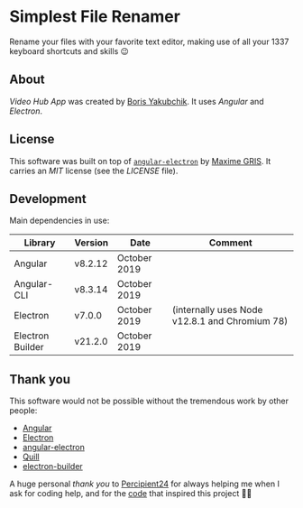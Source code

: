 # Simplest File Renamer

Rename your files with your favorite text editor, making use of all your 1337 keyboard shortcuts and skills 😉

## About

*Video Hub App* was created by [Boris Yakubchik](https://videohubapp.com/about.html). It uses _Angular_ and _Electron_.

## License

This software was built on top of [`angular-electron`](https://github.com/maximegris/angular-electron) by [Maxime GRIS](https://github.com/maximegris). It carries an _MIT_ license (see the _LICENSE_ file).

## Development

Main dependencies in use:

| Library     | Version  | Date         | Comment |
| ----------- | -------- | -----------  | ------- |
| Angular     | v8.2.12  | October 2019 |         |
| Angular-CLI | v8.3.14  | October 2019 |         |
| Electron    | v7.0.0   | October 2019 | (internally uses Node v12.8.1 and Chromium 78) |
| Electron Builder | v21.2.0 | October 2019 |     |

## Thank you

This software would not be possible without the tremendous work by other people:

 - [Angular](https://github.com/angular/angular)
 - [Electron](https://github.com/electron/electron)
 - [angular-electron](https://github.com/maximegris/angular-electron)
 - [Quill](https://github.com/quilljs/quill)
 - [electron-builder](https://github.com/electron-userland/electron-builder)

A huge personal _thank you_ to [Percipient24](https://github.com/Percipient24) for always helping me when I ask for coding help, and for the [code](https://codepen.io/percipient24/pen/eEBOjG) that inspired this project 🙇‍♂️
